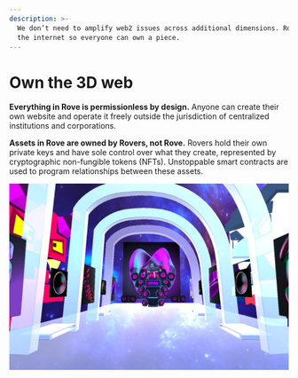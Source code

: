 ```yaml
---
description: >-
  We don’t need to amplify web2 issues across additional dimensions. Rove opens
  the internet so everyone can own a piece.
---
```


# Own the 3D web

**Everything in Rove is permissionless by design.** Anyone can create their own website and operate it freely outside the jurisdiction of centralized institutions and corporations.

**Assets in Rove are owned by Rovers, not Rove.** Rovers hold their own private keys and have sole control over what they create, represented by cryptographic non-fungible tokens (NFTs). Unstoppable smart contracts are used to program relationships between these assets.

![People own the 3D web.](<.gitbook/assets/image (12).png>)

